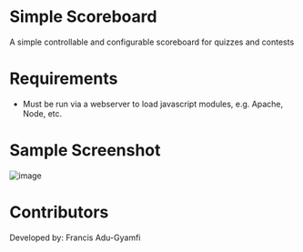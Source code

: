# Simple Scoreboard
A simple controllable and configurable scoreboard for quizzes and contests

# Requirements
* Must be run via a webserver to load javascript modules, e.g. Apache, Node, etc.

# Sample Screenshot
![image](https://user-images.githubusercontent.com/647321/179219189-ca88c996-da36-437d-b30a-ca02d5635e5e.png)

# Contributors
Developed by: Francis Adu-Gyamfi
